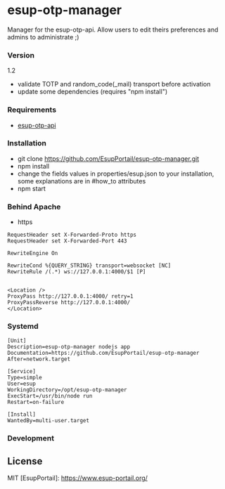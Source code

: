 # esup-otp-manager
Manager for the esup-otp-api. Allow users to edit theirs preferences and admins to administrate ;)

### Version
1.2
- validate TOTP and random_code(_mail) transport before activation
- update some dependencies (requires "npm install")

### Requirements
- [esup-otp-api](https://github.com/EsupPortail/esup-otp-api)

### Installation
- git clone https://github.com/EsupPortail/esup-otp-manager.git
- npm install
- change the fields values in properties/esup.json to your installation, some explanations are in #how_to attributes
- npm start

### Behind Apache
- https 

```
RequestHeader set X-Forwarded-Proto https
RequestHeader set X-Forwarded-Port 443

RewriteEngine On

RewriteCond %{QUERY_STRING} transport=websocket [NC]
RewriteRule /(.*) ws://127.0.0.1:4000/$1 [P]


<Location />
ProxyPass http://127.0.0.1:4000/ retry=1
ProxyPassReverse http://127.0.0.1:4000/
</Location>
```

### Systemd

```
[Unit]
Description=esup-otp-manager nodejs app
Documentation=https://github.com/EsupPortail/esup-otp-manager
After=network.target

[Service]
Type=simple
User=esup
WorkingDirectory=/opt/esup-otp-manager
ExecStart=/usr/bin/node run
Restart=on-failure

[Install]
WantedBy=multi-user.target
```

### Development


License
----

MIT
   [EsupPortail]: <https://www.esup-portail.org/>

